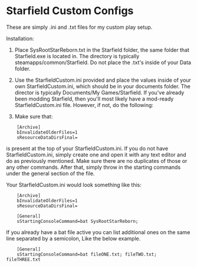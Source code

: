 # Starfield Custom Configs
These are simply .ini and .txt files for my custom play setup.

Installation:
1. Place SysRootStarReborn.txt in the Starfield folder, the same folder that Starfield.exe is located in. The directory is typically steamapps/common/Starfield. Do not place the .txt's inside of your Data folder.

2. Use the StarfieldCustom.ini provided and place the values inside of your own StarfieldCustom.ini, which should be in your documents folder. The director is typically Documents/My Games/Starfield. If you've already been modding Starfield, then you'll most likely have a mod-ready StarfieldCustom.ini file. However, if not, do the following:

3. Make sure that:

```
    ﻿[Archive]
    bInvalidateOlderFiles=1
    sResourceDataDirsFinal=
```

is present at the top of your StarfieldCustom.ini. If you do not have StarfieldCustom.ini, simply create one and open it with any text editor and do as previously mentioned. Make sure there are no duplicates of those or any other commands. After that, simply throw in the starting commands under the general section of the file.

Your StarfieldCustom.ini would look something like this:

```
    ﻿[Archive]
    ﻿bInvalidateOlderFiles=1
    ﻿sResourceDataDirsFinal=
﻿
    [General]
    sStartingConsoleCommand=bat SysRootStarReborn;
```

If you already have a bat file active you can list additional ones on the same line separated by a semicolon, Like the below example.

```
    ﻿[General]
    sStartingConsoleCommand=bat fileONE.txt; fileTWO.txt; fileTHREE.txt
```

